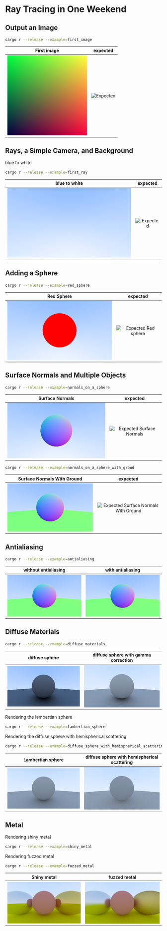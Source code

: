 # Ray Tracing in One Weekend

## Output an Image

```bash
cargo r --release --example=first_image 
```

First image                     |  expected
:-------------------------:|:----------------------------------:
![first image ](images/first_image.png) |  ![Expected ](https://raytracing.github.io/images/img-1.01-first-ppm-image.png)

## Rays, a Simple Camera, and Background

blue to white

```bash
cargo r --release --example=first_ray
```

blue to white                  |  expected
:-------------------------:|:---------:
![blue to white  ](images/first_ray.png) |  ![Expected](https://raytracing.github.io/images/img-1.02-blue-to-white.png)

## Adding a Sphere

```bash
cargo r --release --example=red_sphere
```

Red Sphere                    |  expected
:-------------------------:|:---------:
![Red Sphere ](images/red_sphere.png) |  ![Expected Red sphere](https://raytracing.github.io/images/img-1.03-red-sphere.png)

## Surface Normals and Multiple Objects

```bash
cargo r --release --example=normals_on_a_sphere
```

Surface Normals                     |  expected
:----------------------------------------------------------:|:---------------------------------------------------------------------------------------------------:
![Surface Normals](images/normal_on_sphere.png) |  ![Expected Surface Normals](https://raytracing.github.io/images/img-1.04-normals-sphere.png)

```bash
cargo r --release --example=normals_on_a_sphere_with_groud
```

Surface Normals With Ground                     |  expected
:-------------------------:|:---------:
![Surface Normals With Ground ](images/normal_on_sphere_with_ground.png) |  ![Expected Surface Normals With Ground](https://raytracing.github.io/images/img-1.05-normals-sphere-ground.png)

## Antialiasing

```bash
cargo r --release --example=antialiasing
```

without antialiasing         |  with antialiasing
:-------------------------:|:---------:
![without antialiasing](images/normal_on_sphere_with_ground.png) |  ![antialiasing](images/antialiasing.png)

## Diffuse Materials

```bash
cargo r --release --example=diffuse_materials
```

diffuse sphere         |  diffuse sphere with gamma correction
:-------------------------:|:---------:
![diffuse sphere](images/diffuse_material.png) |  ![antialiasing](images/diffuse_material_with_gamma.png)

Rendering the lambertian sphere

```bash
cargo r --release --example=lambertian_sphere
```

Rendering the diffuse sphere with hemispherical scattering

```bash
cargo r --release --example=diffuse_sphere_with_hemispherical_scattering 
```

|Lambertian sphere| diffuse sphere with hemispherical scattering|
:-------------------------:|:-------:|
![ Lambertian sphere](images/lambertian_shpere.png) | ![diffuse spheres with hemispherical scattering](images/diffuse_sphere_with_hemispherical_scattering.png)

## Metal

Rendering shiny metal

```bash
cargo r --release --example=shiny_metal
```

Rendering  fuzzed metal

```bash
cargo r --release --example=fuzzed_metal
```

|Shiny metal| fuzzed metal|
:-------------------------:|:-------:|
![ Shiny metal](images/shiny_metal.png) | ![fizzed metal](images/fuzzed_metal.png)
